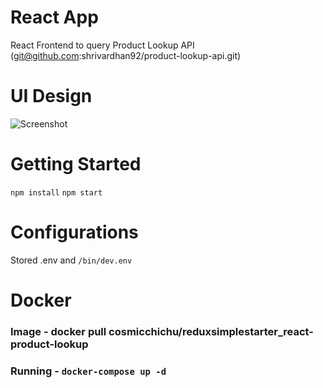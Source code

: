 # React App 
React Frontend to query Product Lookup API (git@github.com:shrivardhan92/product-lookup-api.git)

# UI Design

![Screenshot](https://raw.githubusercontent.com/shrivardhan92/product-lookup-frontend/master/reactFrontend.PNG)

# Getting Started
`npm install`
`npm start`

# Configurations 
Stored .env and `/bin/dev.env`

# Docker
 ### Image - docker pull cosmicchichu/reduxsimplestarter_react-product-lookup
 ### Running -         `docker-compose up -d`
